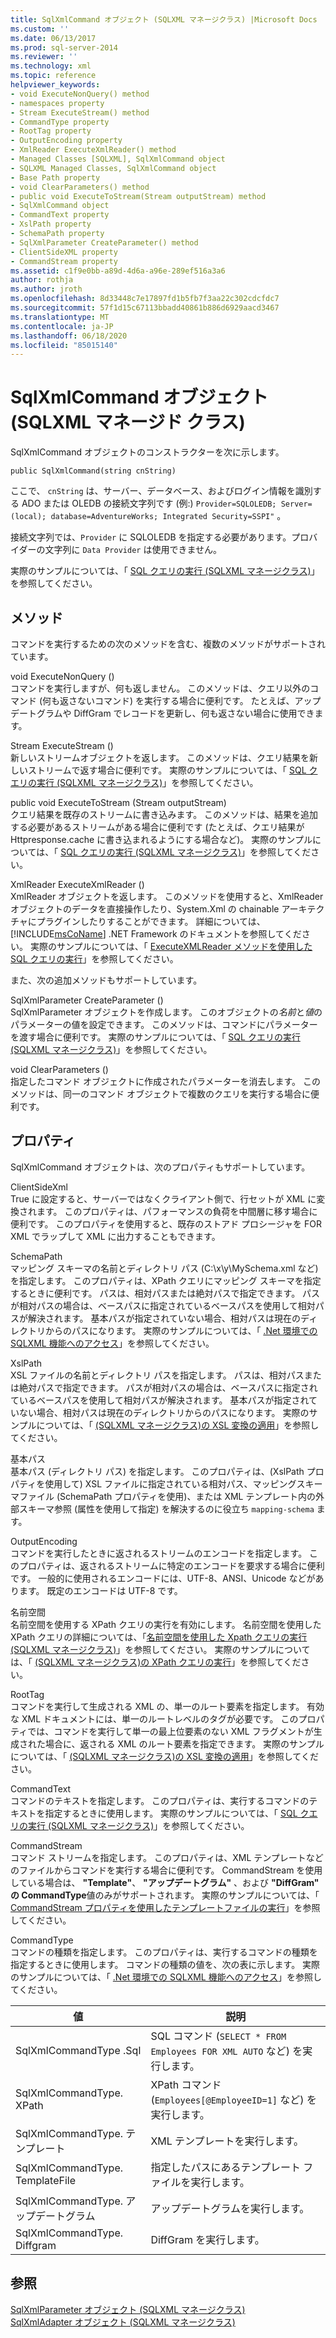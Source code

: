 ```yaml
---
title: SqlXmlCommand オブジェクト (SQLXML マネージクラス) |Microsoft Docs
ms.custom: ''
ms.date: 06/13/2017
ms.prod: sql-server-2014
ms.reviewer: ''
ms.technology: xml
ms.topic: reference
helpviewer_keywords:
- void ExecuteNonQuery() method
- namespaces property
- Stream ExecuteStream() method
- CommandType property
- RootTag property
- OutputEncoding property
- XmlReader ExecuteXmlReader() method
- Managed Classes [SQLXML], SqlXmlCommand object
- SQLXML Managed Classes, SqlXmlCommand object
- Base Path property
- void ClearParameters() method
- public void ExecuteToStream(Stream outputStream) method
- SqlXmlCommand object
- CommandText property
- XslPath property
- SchemaPath property
- SqlXmlParameter CreateParameter() method
- ClientSideXML property
- CommandStream property
ms.assetid: c1f9e0bb-a89d-4d6a-a96e-289ef516a3a6
author: rothja
ms.author: jroth
ms.openlocfilehash: 8d33448c7e17897fd1b5fb7f3aa22c302cdcfdc7
ms.sourcegitcommit: 57f1d15c67113bbadd40861b886d6929aacd3467
ms.translationtype: MT
ms.contentlocale: ja-JP
ms.lasthandoff: 06/18/2020
ms.locfileid: "85015140"
---
```

# <a name="sqlxmlcommand-object-sqlxml-managed-classes"></a>SqlXmlCommand オブジェクト (SQLXML マネージド クラス)
  SqlXmlCommand オブジェクトのコンストラクターを次に示します。  
  
```  
public SqlXmlCommand(string cnString)  
```  
  
 ここで、 `cnString` は、サーバー、データベース、およびログイン情報を識別する ADO または OLEDB の接続文字列です (例:) `Provider=SQLOLEDB; Server=(local); database=AdventureWorks; Integrated Security=SSPI"` 。  
  
 接続文字列では、`Provider` に SQLOLEDB を指定する必要があります。プロバイダーの文字列に `Data Provider` は使用できません。  
  
 実際のサンプルについては、「 [SQL クエリの実行 &#40;SQLXML マネージクラス&#41;](sqlxml-4-0-net-framework-support-managed-classes.md)」を参照してください。  
  
## <a name="methods"></a>メソッド  
 コマンドを実行するための次のメソッドを含む、複数のメソッドがサポートされています。  
  
 void ExecuteNonQuery ()  
 コマンドを実行しますが、何も返しません。 このメソッドは、クエリ以外のコマンド (何も返さないコマンド) を実行する場合に便利です。 たとえば、アップデートグラムや DiffGram でレコードを更新し、何も返さない場合に使用できます。  
  
 Stream ExecuteStream ()  
 新しいストリームオブジェクトを返します。 このメソッドは、クエリ結果を新しいストリームで返す場合に便利です。 実際のサンプルについては、「 [SQL クエリの実行 &#40;SQLXML マネージクラス&#41;](sqlxml-4-0-net-framework-support-managed-classes.md)」を参照してください。  
  
 public void ExecuteToStream (Stream outputStream)  
 クエリ結果を既存のストリームに書き込みます。 このメソッドは、結果を追加する必要があるストリームがある場合に便利です (たとえば、クエリ結果が Httpresponse.cache に書き込まれるようにする場合など)。 実際のサンプルについては、「 [SQL クエリの実行 &#40;SQLXML マネージクラス&#41;](sqlxml-4-0-net-framework-support-managed-classes.md)」を参照してください。  
  
 XmlReader ExecuteXmlReader ()  
 XmlReader オブジェクトを返します。 このメソッドを使用すると、XmlReader オブジェクトのデータを直接操作したり、System.Xml の chainable アーキテクチャにプラグインしたりすることができます。 詳細については、[!INCLUDE[msCoName](../../../includes/msconame-md.md)] .NET Framework のドキュメントを参照してください。 実際のサンプルについては、「 [ExecuteXMLReader メソッドを使用した SQL クエリの実行](executing-sql-queries-by-using-the-executexmlreader-method.md)」を参照してください。  
  
 また、次の追加メソッドもサポートしています。  
  
 SqlXmlParameter CreateParameter ()  
 SqlXmlParameter オブジェクトを作成します。 このオブジェクトの*名前*と*値*のパラメーターの値を設定できます。 このメソッドは、コマンドにパラメーターを渡す場合に便利です。 実際のサンプルについては、「 [SQL クエリの実行 &#40;SQLXML マネージクラス&#41;](sqlxml-4-0-net-framework-support-managed-classes.md)」を参照してください。  
  
 void ClearParameters ()  
 指定したコマンド オブジェクトに作成されたパラメーターを消去します。 このメソッドは、同一のコマンド オブジェクトで複数のクエリを実行する場合に便利です。  
  
## <a name="properties"></a>プロパティ  
 SqlXmlCommand オブジェクトは、次のプロパティもサポートしています。  
  
 ClientSideXml  
 True に設定すると、サーバーではなくクライアント側で、行セットが XML に変換されます。 このプロパティは、パフォーマンスの負荷を中間層に移す場合に便利です。 このプロパティを使用すると、既存のストアド プロシージャを FOR XML でラップして XML に出力することもできます。  
  
 SchemaPath  
 マッピング スキーマの名前とディレクトリ パス (C:\x\y\MySchema.xml など) を指定します。 このプロパティは、XPath クエリにマッピング スキーマを指定するときに便利です。 パスは、相対パスまたは絶対パスで指定できます。 パスが相対パスの場合は、ベースパスに指定されているベースパスを使用して相対パスが解決されます。 基本パスが指定されていない場合、相対パスは現在のディレクトリからのパスになります。 実際のサンプルについては、「 [.Net 環境での SQLXML 機能へのアクセス](accessing-sqlxml-functionality-in-the-net-environment.md)」を参照してください。  
  
 XslPath  
 XSL ファイルの名前とディレクトリ パスを指定します。 パスは、相対パスまたは絶対パスで指定できます。 パスが相対パスの場合は、ベースパスに指定されているベースパスを使用して相対パスが解決されます。 基本パスが指定されていない場合、相対パスは現在のディレクトリからのパスになります。 実際のサンプルについては、「 [&#40;SQLXML マネージクラス&#41;の XSL 変換の適用](applying-an-xsl-transformation-sqlxml-managed-classes.md)」を参照してください。  
  
 基本パス  
 基本パス (ディレクトリ パス) を指定します。 このプロパティは、(XslPath プロパティを使用して) XSL ファイルに指定されている相対パス、マッピングスキーマファイル (SchemaPath プロパティを使用)、または XML テンプレート内の外部スキーマ参照 (属性を使用して指定) を解決するのに役立ち `mapping-schema` ます。  
  
 OutputEncoding  
 コマンドを実行したときに返されるストリームのエンコードを指定します。 このプロパティは、返されるストリームに特定のエンコードを要求する場合に便利です。 一般的に使用されるエンコードには、UTF-8、ANSI、Unicode などがあります。 既定のエンコードは UTF-8 です。  
  
 名前空間  
 名前空間を使用する XPath クエリの実行を有効にします。 名前空間を使用した XPath クエリの詳細については、「[名前空間を使用した Xpath クエリの実行 &#40;SQLXML マネージクラス&#41;](executing-xpath-queries-with-namespaces-sqlxml-managed-classes.md)」を参照してください。 実際のサンプルについては、「 [&#40;SQLXML マネージクラス&#41;の XPath クエリの実行](executing-xpath-queries-sqlxml-managed-classes.md)」を参照してください。  
  
 RootTag  
 コマンドを実行して生成される XML の、単一のルート要素を指定します。 有効な XML ドキュメントには、単一のルートレベルのタグが必要です。 このプロパティでは、コマンドを実行して単一の最上位要素のない XML フラグメントが生成された場合に、返される XML のルート要素を指定できます。 実際のサンプルについては、「 [&#40;SQLXML マネージクラス&#41;の XSL 変換の適用](applying-an-xsl-transformation-sqlxml-managed-classes.md)」を参照してください。  
  
 CommandText  
 コマンドのテキストを指定します。 このプロパティは、実行するコマンドのテキストを指定するときに使用します。 実際のサンプルについては、「 [SQL クエリの実行 &#40;SQLXML マネージクラス&#41;](sqlxml-4-0-net-framework-support-managed-classes.md)」を参照してください。  
  
 CommandStream  
 コマンド ストリームを指定します。 このプロパティは、XML テンプレートなどのファイルからコマンドを実行する場合に便利です。 CommandStream を使用している場合は、 **"Template"**、 **"アップデートグラム"** 、および **"DiffGram" の CommandType**値のみがサポートされます。 実際のサンプルについては、「 [CommandStream プロパティを使用したテンプレートファイルの実行](executing-template-files-by-using-the-commandstream-property.md)」を参照してください。  
  
 CommandType  
 コマンドの種類を指定します。 このプロパティは、実行するコマンドの種類を指定するときに使用します。 コマンドの種類の値を、次の表に示します。 実際のサンプルについては、「 [.Net 環境での SQLXML 機能へのアクセス](accessing-sqlxml-functionality-in-the-net-environment.md)」を参照してください。  
  
|値|説明|  
|-----------|-----------------|  
|SqlXmlCommandType .Sql|SQL コマンド (`SELECT * FROM Employees FOR XML AUTO` など) を実行します。|  
|SqlXmlCommandType. XPath|XPath コマンド (`Employees[@EmployeeID=1]` など) を実行します。|  
|SqlXmlCommandType. テンプレート|XML テンプレートを実行します。|  
|SqlXmlCommandType. TemplateFile|指定したパスにあるテンプレート ファイルを実行します。|  
|SqlXmlCommandType. アップデートグラム|アップデートグラムを実行します。|  
|SqlXmlCommandType. Diffgram|DiffGram を実行します。|  
  
## <a name="see-also"></a>参照  
 [SqlXmlParameter オブジェクト &#40;SQLXML マネージクラス&#41;](sqlxml-managed-classes-sqlxmlparameter-object.md)   
 [SqlXmlAdapter オブジェクト &#40;SQLXML マネージクラス&#41;](sqlxml-managed-classes-sqlxmladapter-object.md)  
  
  
